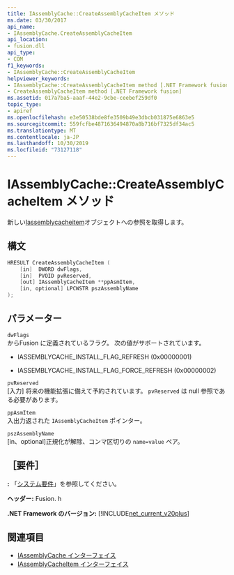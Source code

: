 ```yaml
---
title: IAssemblyCache::CreateAssemblyCacheItem メソッド
ms.date: 03/30/2017
api_name:
- IAssemblyCache.CreateAssemblyCacheItem
api_location:
- fusion.dll
api_type:
- COM
f1_keywords:
- IAssemblyCache::CreateAssemblyCacheItem
helpviewer_keywords:
- IAssemblyCache::CreateAssemblyCacheItem method [.NET Framework fusion]
- CreateAssemblyCacheItem method [.NET Framework fusion]
ms.assetid: 017a7ba5-aaaf-44e2-9cbe-ceebef259df0
topic_type:
- apiref
ms.openlocfilehash: e3e50538bde8fe3509b49e3dbcb031875e6863e5
ms.sourcegitcommit: 559fcfbe4871636494870a8b716bf7325df34ac5
ms.translationtype: MT
ms.contentlocale: ja-JP
ms.lasthandoff: 10/30/2019
ms.locfileid: "73127118"
---
```

# <a name="iassemblycachecreateassemblycacheitem-method"></a>IAssemblyCache::CreateAssemblyCacheItem メソッド
新しい[Iassemblycacheitem](iassemblycacheitem-interface.md)オブジェクトへの参照を取得します。  
  
## <a name="syntax"></a>構文  
  
```cpp  
HRESULT CreateAssemblyCacheItem (  
    [in]  DWORD dwFlags,  
    [in]  PVOID pvReserved,  
    [out] IAssemblyCacheItem **ppAsmItem,  
    [in, optional] LPCWSTR pszAssemblyName  
);  
```  
  
## <a name="parameters"></a>パラメーター  
 `dwFlags`  
 からFusion に定義されているフラグ。 次の値がサポートされています。  
  
- IASSEMBLYCACHE_INSTALL_FLAG_REFRESH (0x00000001)  
  
- IASSEMBLYCACHE_INSTALL_FLAG_FORCE_REFRESH (0x00000002)  
  
 `pvReserved`  
 [入力] 将来の機能拡張に備えて予約されています。 `pvReserved` は null 参照である必要があります。  
  
 `ppAsmItem`  
 入出力返された `IAssemblyCacheItem` ポインター。  
  
 `pszAssemblyName`  
 [in、optional]正規化が解除、コンマ区切りの `name=value` ペア。  
  
## <a name="requirements"></a>［要件］  
 **:** 「[システム要件](../../get-started/system-requirements.md)」を参照してください。  
  
 **ヘッダー:** Fusion. h  
  
 **.NET Framework のバージョン:** [!INCLUDE[net_current_v20plus](../../../../includes/net-current-v20plus-md.md)]  
  
## <a name="see-also"></a>関連項目

- [IAssemblyCache インターフェイス](iassemblycache-interface.md)
- [IAssemblyCacheItem インターフェイス](iassemblycacheitem-interface.md)
